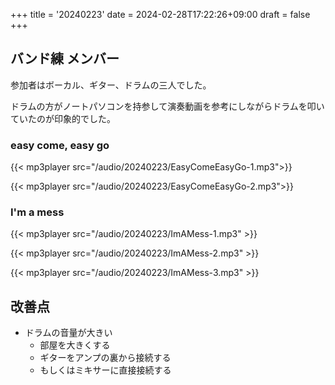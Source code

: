 +++
title = '20240223'
date = 2024-02-28T17:22:26+09:00
draft = false
+++

## バンド練 メンバー
参加者はボーカル、ギター、ドラムの三人でした。

ドラムの方がノートパソコンを持参して演奏動画を参考にしながらドラムを叩いていたのが印象的でした。

### easy come, easy go
{{< mp3player src="/audio/20240223/EasyComeEasyGo-1.mp3">}}

{{< mp3player src="/audio/20240223/EasyComeEasyGo-2.mp3">}}

### I'm a mess
{{< mp3player src="/audio/20240223/ImAMess-1.mp3" >}}

{{< mp3player src="/audio/20240223/ImAMess-2.mp3" >}}

{{< mp3player src="/audio/20240223/ImAMess-3.mp3" >}}

## 改善点
- ドラムの音量が大きい
  - 部屋を大きくする
  - ギターをアンプの裏から接続する
  - もしくはミキサーに直接接続する